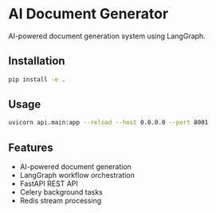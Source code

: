 # AI Document Generator

AI-powered document generation system using LangGraph.

## Installation

```bash
pip install -e .
```

## Usage

```bash
uvicorn api.main:app --reload --host 0.0.0.0 --port 8001
```

## Features

- AI-powered document generation
- LangGraph workflow orchestration
- FastAPI REST API
- Celery background tasks
- Redis stream processing 